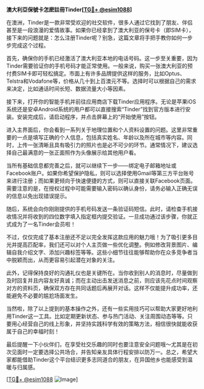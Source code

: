 **澳大利亞保號卡怎麽註冊Tinder[[TG💪+ @esim1088](https://t.me/s/esim1088)]**

在澳洲，Tinder是一款非常受欢迎的社交软件，很多人通过它找到了朋友、伴侣甚至是一段浪漫的爱情故事。如果你已经拿到了澳大利亚的保号卡（即SIM卡），接下来的问题就是：怎么注册Tinder呢？别急，这篇文章将手把手教你如何一步步完成这个过程。

首先，确保你的手机已经激活了澳大利亚本地的电话号码。这一步至关重要，因为Tinder需要验证你的手机号码才能正常使用。一般来说，购买一张澳大利亚的预付费SIM卡即可轻松搞定。市面上有许多品牌提供这样的服务，比如Optus、Telstra和Vodafone等，价格从几十到上百澳元不等。选择时可以根据自己的需求来决定，比如通话时间长短、数据流量大小等因素。

接下来，打开你的智能手机并前往应用商店下载Tinder应用程序。无论是苹果iOS系统还是安卓Android系统的用户都可以直接搜索“Tinder”找到官方版本进行安装。安装完成后，请启动程序，并点击屏幕上的“开始使用”按钮。

进入主界面后，你会看到一系列关于地理位置和个人资料设置的问题。这里非常重要的一点是填写正确的个人信息，包括真实姓名、年龄以及所在城市等内容。同时，上传一张清晰且具有吸引力的照片也是必不可少的环节。通常情况下，建议选择自己最满意的一张正面照作为头像展示给其他用户看。

当所有基础信息都完善之后，就可以继续下一步——绑定电子邮箱地址或Facebook账户。如果你希望保护隐私，则可以选择使用Gmail等第三方平台账号来进行注册；而如果更倾向于快速便捷的方式，则可以直接关联Facebook页面。需要注意的是，在授权过程中可能需要输入密码以确认身份，请务必输入正确无误的信息以免出现错误提示。

随后，系统会向你刚刚提供的手机号码发送一条验证码短信。此时，请检查手机接收情况并将收到的四位数字填入指定框内提交验证。一旦成功通过该步骤，你就正式成为了一名Tinder会员啦！

不过，仅仅完成了基本注册还不足以完全发挥这款应用的魅力哦！为了吸引更多目光并提高匹配率，我们还可以对个人主页做一些优化调整。例如修改背景图片、编辑自我介绍文字、添加兴趣标签等等。这些小细节往往能够帮助你在众多竞争者当中脱颖而出，从而更容易引起潜在对象的关注。

此外，记得保持良好的沟通礼仪也是关键所在。当你收到别人的消息时，尽量做到及时回复并且内容友好真诚；而在主动出击发送消息之前，则应该先花点时间观察对方的资料页，确保双方存在共同话题后再展开对话。这样不仅能提升成功率，还能避免不必要的尴尬场面发生。

当然啦，除了以上提到的基本操作之外，还有一些实用技巧可以帮助大家更好地利用Tinder这一工具。比如定期更新状态、参与热门活动、关注周围动态等等。只要用心经营自己的线上形象，并坚持实践科学有效的策略方法，相信很快就能收获属于自己的幸福时刻！

最后提醒一下小伙伴们，在享受社交乐趣的同时也要注意安全问题哦～尤其是在初次见面时一定要选择公共场合，并告知亲友具体行程安排以防万一。总之，希望大家都能借助Tinder这个平台结识更多志同道合的朋友，在异国他乡也能感受到温暖与归属感。

[[TG💪+ @esim1088](https://t.me/s/esim1088) ![Image](https://i.postimg.cc/4NQfJmqS/Snipaste-2025-05-13-00-14-12.png)]